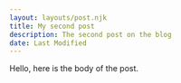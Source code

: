 ```yaml
---
layout: layouts/post.njk
title: My second post
description: The second post on the blog
date: Last Modified
---
```

Hello, here is the body of the post.
